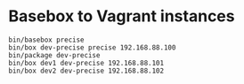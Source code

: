 Basebox to Vagrant instances
============================
    bin/basebox precise
    bin/box dev-precise precise 192.168.88.100
    bin/package dev-precise
    bin/box dev1 dev-precise 192.168.88.101
    bin/box dev2 dev-precise 192.168.88.102

